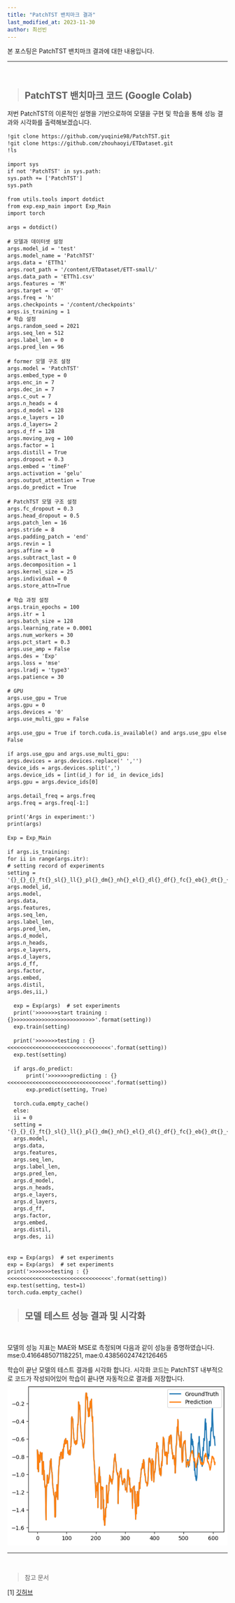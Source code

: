 ```yaml
---
title: "PatchTST 밴치마크 결과"
last_modified_at: 2023-11-30
author: 최선빈
---
```


본 포스팅은 PatchTST 밴치마크 결과에 대한 내용입니다.

---
&nbsp;

> ## PatchTST 밴치마크 코드 (Google Colab)
  저번 PatchTST의 이론적인 설명을 기반으로하여 모델을 구현 및 학습을 통해 성능 결과와 시각화를 출력해보겠습니다.
&nbsp;

    !git clone https://github.com/yuqinie98/PatchTST.git
    !git clone https://github.com/zhouhaoyi/ETDataset.git
    !ls

    import sys
    if not 'PatchTST' in sys.path:
    sys.path += ['PatchTST']
    sys.path

    from utils.tools import dotdict
    from exp.exp_main import Exp_Main
    import torch

    args = dotdict()

    # 모델과 데이터셋 설정
    args.model_id = 'test'
    args.model_name = 'PatchTST'
    args.data = 'ETTh1'
    args.root_path = '/content/ETDataset/ETT-small/'
    args.data_path = 'ETTh1.csv'
    args.features = 'M'
    args.target = 'OT'
    args.freq = 'h'
    args.checkpoints = '/content/checkpoints'
    args.is_training = 1
    # 학습 설정
    args.random_seed = 2021
    args.seq_len = 512
    args.label_len = 0
    args.pred_len = 96
    
    # former 모델 구조 설정
    args.model = 'PatchTST'
    args.embed_type = 0
    args.enc_in = 7
    args.dec_in = 7
    args.c_out = 7
    args.n_heads = 4
    args.d_model = 128
    args.e_layers = 10
    args.d_layers= 2
    args.d_ff = 128
    args.moving_avg = 100
    args.factor = 1
    args.distill = True
    args.dropout = 0.3
    args.embed = 'timeF'
    args.activation = 'gelu'
    args.output_attention = True
    args.do_predict = True
    
    # PatchTST 모델 구조 설정
    args.fc_dropout = 0.3
    args.head_dropout = 0.5
    args.patch_len = 16
    args.stride = 8
    args.padding_patch = 'end'
    args.revin = 1
    args.affine = 0
    args.subtract_last = 0
    args.decomposition = 1
    args.kernel_size = 25
    args.individual = 0
    args.store_attn=True
    
    # 학습 과정 설정
    args.train_epochs = 100
    args.itr = 1
    args.batch_size = 128
    args.learning_rate = 0.0001
    args.num_workers = 30
    args.pct_start = 0.3
    args.use_amp = False
    args.des = 'Exp'
    args.loss = 'mse'
    args.lradj = 'type3'
    args.patience = 30
    
    # GPU
    args.use_gpu = True
    args.gpu = 0
    args.devices = '0'
    args.use_multi_gpu = False

    args.use_gpu = True if torch.cuda.is_available() and args.use_gpu else False
    
    if args.use_gpu and args.use_multi_gpu:
    args.devices = args.devices.replace(' ','')
    device_ids = args.devices.split(',')
    args.device_ids = [int(id_) for id_ in device_ids]
    args.gpu = args.device_ids[0]

    args.detail_freq = args.freq
    args.freq = args.freq[-1:]

    print('Args in experiment:')
    print(args)

    Exp = Exp_Main

    if args.is_training:
    for ii in range(args.itr):
    # setting record of experiments
    setting = '{}_{}_{}_ft{}_sl{}_ll{}_pl{}_dm{}_nh{}_el{}_dl{}_df{}_fc{}_eb{}_dt{}_{}_{}'.format(
    args.model_id,
    args.model,
    args.data,
    args.features,
    args.seq_len,
    args.label_len,
    args.pred_len,
    args.d_model,
    args.n_heads,
    args.e_layers,
    args.d_layers,
    args.d_ff,
    args.factor,
    args.embed,
    args.distil,
    args.des,ii,)

      exp = Exp(args)  # set experiments
      print('>>>>>>>start training : {}>>>>>>>>>>>>>>>>>>>>>>>>>>'.format(setting))
      exp.train(setting)

      print('>>>>>>>testing : {}<<<<<<<<<<<<<<<<<<<<<<<<<<<<<<<<<'.format(setting))
      exp.test(setting)

      if args.do_predict:
          print('>>>>>>>predicting : {}<<<<<<<<<<<<<<<<<<<<<<<<<<<<<<<<<'.format(setting))
          exp.predict(setting, True)

      torch.cuda.empty_cache()
      else:
      ii = 0
      setting = '{}_{}_{}_ft{}_sl{}_ll{}_pl{}_dm{}_nh{}_el{}_dl{}_df{}_fc{}_eb{}_dt{}_{}_{}'.format(args.model_id,
      args.model,
      args.data,
      args.features,
      args.seq_len,
      args.label_len,
      args.pred_len,
      args.d_model,
      args.n_heads,
      args.e_layers,
      args.d_layers,
      args.d_ff,
      args.factor,
      args.embed,
      args.distil,
      args.des, ii)
      

    exp = Exp(args)  # set experiments
    exp = Exp(args)  # set experiments
    print('>>>>>>>testing : {}<<<<<<<<<<<<<<<<<<<<<<<<<<<<<<<<<'.format(setting))
    exp.test(setting, test=1)
    torch.cuda.empty_cache()

> ##  모델 테스트 성능 결과 및 시각화
&nbsp;

모델의 성능 지표는 MAE와 MSE로 측정되며 다음과 같이 성능을 증명하였습니다. 
mse:0.4166485071182251, mae:0.43856024742126465


학습이 끝난 모델의 테스트 결과를 시각화 합니다.
시각화 코드는 PatchTST 내부적으로 코드가 작성되어있어 학습이 끝나면 자동적으로 결과를 저장합니다.
![img.png](result.png)



----
    
&nbsp;

> 참고 문서

[1] [깃허브](https://github.com/yuqinie98/PatchTST/blob/main/PatchTST_supervised/run_longExp.py)



